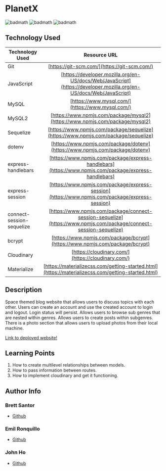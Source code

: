 # PlanetX
![badmath](https://img.shields.io/badge/license-MIT-blue)
![badmath](https://img.shields.io/badge/Built%20With-JavaScript-ff69b4)
![badmath](https://img.shields.io/badge/Built%20With-Handlebars-blueviolet)


## Technology Used

| Technology Used         | Resource URL           | 
| ------------- |:-------------:|  
| Git | [https://git-scm.com/](https://git-scm.com/)     |    
| JavaScript | [https://developer.mozilla.org/en-US/docs/Web/JavaScript](https://developer.mozilla.org/en-US/docs/Web/JavaScript)  |
| MySQL | [https://www.mysql.com/](https://www.mysql.com/)     |    
| MySQL2 | [https://www.npmjs.com/package/mysql2](https://www.npmjs.com/package/mysql2)  |
| Sequelize | [https://www.npmjs.com/package/sequelize](https://www.npmjs.com/package/sequelize)  |
| dotenv | [https://www.npmjs.com/package/dotenv](https://www.npmjs.com/package/dotenv)  |
| express-handlebars | [https://www.npmjs.com/package/express-handlebars](https://www.npmjs.com/package/express-handlebars)  |
| express-session | [https://www.npmjs.com/package/express-session](https://www.npmjs.com/package/express-session)  |
| connect-session-sequelize | [https://www.npmjs.com/package/connect-session-sequelize](https://www.npmjs.com/package/connect-session-sequelize)  |
| bcrypt | [https://www.npmjs.com/package/bcrypt](https://www.npmjs.com/package/bcrypt)  |
| Cloudinary | [https://cloudinary.com/](https://cloudinary.com/)  |
| Materialize | [https://materializecss.com/getting-started.html](https://materializecss.com/getting-started.html)  |

## Description
Space themed blog website that allows users to discuss topics with each other. Users can create an account and use the created account to login and logout. Login status will persist. Allows users to browse sub genres that are nested within genres. Allows users to create posts within subgenres. There is a photo section that allows users to upload photos from their local machine.

[Link to deployed website!](https://planetxapp-jbe.herokuapp.com/)

## Learning Points 
1. How to create multilevel relationships between models.
2. How to pass information between routes.
3. How to implement cloudinary and get it functioning.

## Author Info

### Brett Santor
* [Github](https://github.com/BrettSantor)
### Emil Ronquillo
* [Github](https://github.com/Emil1577)
### John Ho
* [Github](https://github.com/SpectreKilo)